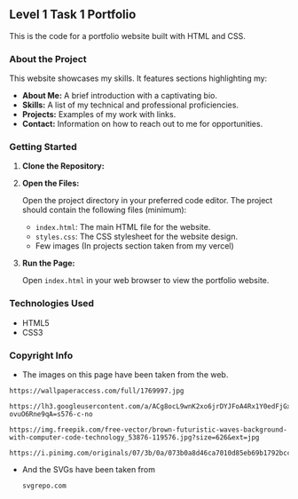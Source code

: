 ## Level 1 Task 1 Portfolio

This is the code for a portfolio website built with HTML and CSS.

### About the Project

This website showcases my skills. It features sections highlighting my:

* **About Me:** A brief introduction with a captivating bio.
* **Skills:**  A list of my technical and professional proficiencies.
* **Projects:** Examples of my work with links. 
* **Contact:** Information on how to reach out to me for opportunities.

### Getting Started

1. **Clone the Repository:**

2. **Open the Files:**

   Open the project directory in your preferred code editor. The project should contain the following files (minimum):

   * `index.html`: The main HTML file for the website.
   * `styles.css`: The CSS stylesheet for the website design.
   * Few images (In projects section taken from my vercel)

3. **Run the Page:**

   Open `index.html` in your web browser to view the portfolio website.

### Technologies Used

* HTML5
* CSS3

### Copyright Info
   * The images on this page have been taken from the web.
   
   ```
   https://wallpaperaccess.com/full/1769997.jpg
   ```

   ```
   https://lh3.googleusercontent.com/a/ACg8ocL9wnK2xo6jrDYJFoA4Rx1Y0edFjGx3MWAmmHbatJ-ovuO6Rne9qA=s576-c-no
   ```

   ```
   https://img.freepik.com/free-vector/brown-futuristic-waves-background-with-computer-code-technology_53876-119576.jpg?size=626&ext=jpg
   ```

   ```
   https://i.pinimg.com/originals/07/3b/0a/073b0a8d46ca7010d85eb69b1792bccd.jpg
   ```

   * And the SVGs have been taken from
     
     ```
     svgrepo.com
     ```
